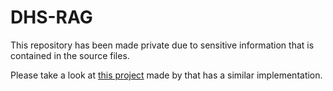 # DHS-RAG

This repository has been made private due to sensitive information that is contained in the source files.

Please take a look at [this project]([url](https://github.com/shayanalis/Retrieval-Augmented-Generation-for-Product-Management/tree/main)https://github.com/shayanalis/Retrieval-Augmented-Generation-for-Product-Management) made by that has a similar implementation.
